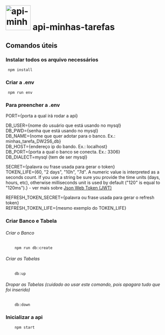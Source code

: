 # <h1> <img src="https://user-images.githubusercontent.com/101563304/207380402-0dbd9eb1-0843-4703-8c7a-bcdf05abbf7e.gif" alt="api-minhas-tarefas" width="80"/> <strong>api-minhas-tarefas</strong> </h1> 

## Comandos úteis

### Instalar todos os arquivo necessários
     npm install

### Criar a .env
     npm run env

### Para preencher a .env

<p>PORT={porta a qual irá rodar a api}

DB_USER={nome do usuário que está usando no mysql}<br>
DB_PWD={senha que está usando no mysql}<br>
DB_NAME={nome que quer adotar para o banco. Ex.: minhas_tarefa_DW2S6_db}<br>
DB_HOST={endereço ip do bando. Ex.: localhost}<br>
DB_PORT={porta a qual o banco se conecta. Ex.: 3306}<br>
DB_DIALECT=mysql {tem de ser mysql}

SECRET={palavra ou frase usada para gerar o token}<br>
TOKEN_LIFE={60, "2 days", "10h", "7d". A numeric value is interpreted as a seconds count. If you use a string be sure you provide the time units (days, hours, etc), otherwise milliseconds unit is used by default ("120" is equal to "120ms").} - ver mais sobre [Json Web Token (JWT)](https://www.npmjs.com/package/jsonwebtoken)

REFRESH_TOKEN_SECRET={palavra ou frase usada para gerar o refresh token}<br>
REFRESH_TOKEN_LIFE={mesmo exemplo do TOKEN_LIFE}</p>


### Criar Banco e Tabela

###### Criar o Banco
        npm run db:create

###### Criar as Tabelas
        db:up

###### Dropar as Tabelas (cuidado ao usar este comando, pois apagara tudo que foi inserido)
        db:down
        
###    Inicializar a api
        npm start
